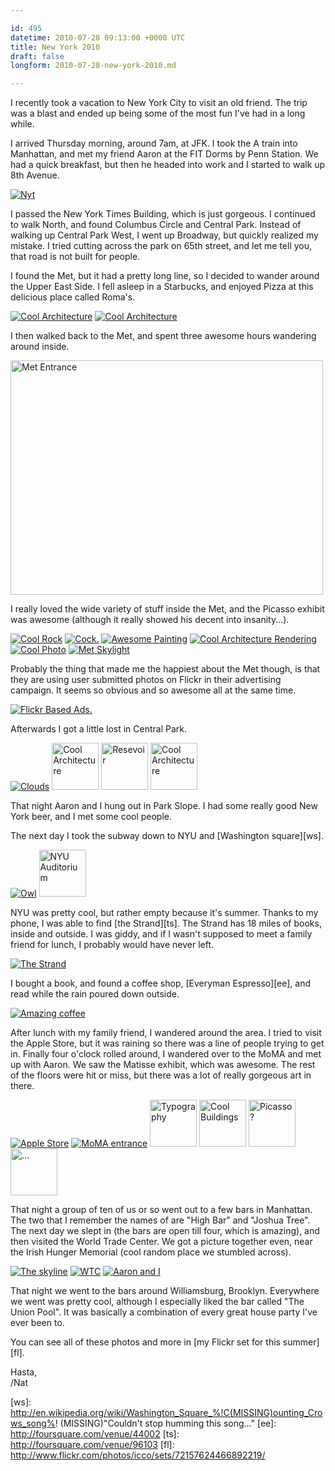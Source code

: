 ```yaml
---

id: 495
datetime: 2010-07-28 09:13:00 +0000 UTC
title: New York 2010
draft: false
longform: 2010-07-28-new-york-2010.md

---
```


I recently took a vacation to New York City to visit an old friend. The trip was
a blast and ended up being some of the most fun I've had in a long while.

I arrived Thursday morning, around 7am, at JFK. I took the A train into
Manhattan, and met my friend Aaron at the FIT Dorms by Penn Station. We had a
quick breakfast, but then he headed into work and I started to walk up 8th
Avenue.

<a href="http://www.flickr.com/photos/icco/4817950507/" title="Nyt by Nat W, on Flickr"><img src="http://farm5.static.flickr.com/4122/4817950507_85fe79e6c4.jpg" alt="Nyt" /></a>

I passed the New York Times Building, which is just gorgeous. I continued to
walk North, and found Columbus Circle and Central Park. Instead of walking up
Central Park West, I went up Broadway, but quickly realized my mistake. I tried
cutting across the park on 65th street, and let me tell you, that road is not
built for people.

I found the Met, but it had a pretty long line, so I decided to wander around
the Upper East Side. I fell asleep in a Starbucks, and enjoyed Pizza at this
delicious place called Roma's.

<a href="http://www.flickr.com/photos/icco/4832912663/" title="Cool Architecture by Nat W, on Flickr"><img src="http://farm5.static.flickr.com/4084/4832912663_fa79e6059c_s.jpg" alt="Cool Architecture" /></a>
<a href="http://www.flickr.com/photos/icco/4833523602/" title="Cool Architecture by Nat W, on Flickr"><img src="http://farm5.static.flickr.com/4131/4833523602_6491a2af8b_s.jpg" alt="Cool Architecture" /></a>

I then walked back to the Met, and spent three awesome hours wandering around
inside.

<a href="http://www.flickr.com/photos/icco/4832915757/" title="Met Entrance by Nat W, on Flickr"><img src="http://farm5.static.flickr.com/4127/4832915757_2954a254a4.jpg" width="500" height="375" alt="Met Entrance" /></a>

I really loved the wide variety of stuff inside the Met, and the Picasso
exhibit was awesome (although it really showed his decent into insanity...).

<a href="http://www.flickr.com/photos/icco/4833525468/" title="Cool Rock by Nat W, on Flickr"><img src="http://farm5.static.flickr.com/4150/4833525468_d6028ec05d_s.jpg" alt="Cool Rock" /></a>
<a href="http://www.flickr.com/photos/icco/4833526196/" title="Cock. by Nat W, on Flickr"><img src="http://farm5.static.flickr.com/4126/4833526196_d9e9a15221_s.jpg" alt="Cock." /></a>
<a href="http://www.flickr.com/photos/icco/4832919681/" title="Awesome Painting by Nat W, on Flickr"><img src="http://farm5.static.flickr.com/4105/4832919681_56e25b91d8_s.jpg" alt="Awesome Painting" /></a>
<a href="http://www.flickr.com/photos/icco/4833534210/" title="Cool Architecture Rendering by Nat W, on Flickr"><img src="http://farm5.static.flickr.com/4084/4833534210_da434eb478_s.jpg" alt="Cool Architecture Rendering" /></a>
<a href="http://www.flickr.com/photos/icco/4832925831/" title="Cool Photo by Nat W, on Flickr"><img src="http://farm5.static.flickr.com/4149/4832925831_a0400ed135_s.jpg" alt="Cool Photo" /></a>
<a href="http://www.flickr.com/photos/icco/4832928015/" title="Met Skylight by Nat W, on Flickr"><img src="http://farm5.static.flickr.com/4152/4832928015_dde37dee73_s.jpg" alt="Met Skylight" /></a>

Probably the thing that made me the happiest about the Met though, is that they
are using user submitted photos on Flickr in their advertising campaign. It
seems so obvious and so awesome all at the same time.

<a href="http://www.flickr.com/photos/icco/4833539492/" title="Flickr Based Ads. by Nat W, on Flickr"><img src="http://farm5.static.flickr.com/4091/4833539492_9ec17ce7b5_s.jpg" alt="Flickr Based Ads." /></a>

Afterwards I got a little lost in Central Park.

<a href="http://www.flickr.com/photos/icco/4833541366/" title="Clouds by Nat W, on Flickr"><img src="http://farm5.static.flickr.com/4103/4833541366_9732f25f37_s.jpg" alt="Clouds" /></a>
<a href="http://www.flickr.com/photos/icco/4833543174/" title="Cool Architecture by Nat W, on Flickr"><img src="http://farm5.static.flickr.com/4089/4833543174_d7b6ff0291_s.jpg" width="75" height="75" alt="Cool Architecture" /></a>
<a href="http://www.flickr.com/photos/icco/4832934295/" title="Resevoir by Nat W, on Flickr"><img src="http://farm5.static.flickr.com/4110/4832934295_573cedb721_s.jpg" width="75" height="75" alt="Resevoir" /></a>
<a href="http://www.flickr.com/photos/icco/4833544412/" title="Cool Architecture by Nat W, on Flickr"><img src="http://farm5.static.flickr.com/4085/4833544412_17993b99e9_s.jpg" width="75" height="75" alt="Cool Architecture" /></a>

That night Aaron and I hung out in Park Slope. I had some really good New York
beer, and I met some cool people.

The next day I took the subway down to NYU and [Washington square][ws].

<a href="http://www.flickr.com/photos/icco/4832937525/" title="Owl by Nat W, on Flickr"><img src="http://farm5.static.flickr.com/4154/4832937525_cde5876926_s.jpg" alt="Owl" /></a>
<a href="http://www.flickr.com/photos/icco/4832936937/" title="NYU Auditorium by Nat W, on Flickr"><img src="http://farm5.static.flickr.com/4130/4832936937_f6d6b394ca_s.jpg" width="75" height="75" alt="NYU Auditorium" /></a>

NYU was pretty cool, but rather empty because it's summer. Thanks to my phone,
I was able to find [the Strand][ts]. The Strand has 18 miles of books, inside and
outside. I was giddy, and if I wasn't supposed to meet a family friend for
lunch, I probably would have never left.

<a href="http://www.flickr.com/photos/icco/4833549096/" title="The Strand by Nat W, on Flickr"><img src="http://farm5.static.flickr.com/4112/4833549096_6e858e1d56_s.jpg" alt="The Strand" /></a>

I bought a book, and found a coffee shop, [Everyman Espresso][ee], and read
while the rain poured down outside.

<a href="http://www.flickr.com/photos/icco/4832943505/" title="Amazing coffee by Nat W, on Flickr"><img src="http://farm5.static.flickr.com/4146/4832943505_8a4d9df302.jpg" alt="Amazing coffee" /></a>

After lunch with my family friend, I wandered around the area. I tried to visit
the Apple Store, but it was raining so there was a line of people trying to get
in. Finally four o'clock rolled around, I wandered over to the MoMA and met up
with Aaron. We saw the Matisse exhibit, which was awesome. The rest of the
floors were hit or miss, but there was a lot of really gorgeous art in there.

<a href="http://www.flickr.com/photos/icco/4833555118/" title="Apple Store by Nat W, on Flickr"><img src="http://farm5.static.flickr.com/4128/4833555118_a9be83a333_s.jpg" alt="Apple Store" /></a>
<a href="http://www.flickr.com/photos/icco/4833560804/" title="MoMA entrance by Nat W, on Flickr"><img src="http://farm5.static.flickr.com/4113/4833560804_9d36629b9d_s.jpg" alt="MoMA entrance" /></a>
<a href="http://www.flickr.com/photos/icco/4832957163/" title="Typography by Nat W, on Flickr"><img src="http://farm5.static.flickr.com/4107/4832957163_6efb8b2b00_s.jpg" width="75" height="75" alt="Typography" /></a>
<a href="http://www.flickr.com/photos/icco/4832956333/" title="Cool Buildings by Nat W, on Flickr"><img src="http://farm5.static.flickr.com/4091/4832956333_a4a2c9c69e_s.jpg" width="75" height="75" alt="Cool Buildings" /></a>
<a href="http://www.flickr.com/photos/icco/4833563614/" title="Picasso? by Nat W, on Flickr"><img src="http://farm5.static.flickr.com/4124/4833563614_ce149715d9_s.jpg" width="75" height="75" alt="Picasso?" /></a>
<a href="http://www.flickr.com/photos/icco/4833562978/" title="... by Nat W, on Flickr"><img src="http://farm5.static.flickr.com/4087/4833562978_9ff7d660af_s.jpg" width="75" height="75" alt="..." /></a>

That night a group of ten of us or so went out to a few bars in Manhattan. The
two that I remember the names of are "High Bar" and "Joshua Tree". The next day
we slept in (the bars are open till four, which is amazing), and then visited
the World Trade Center. We got a picture together even, near the Irish Hunger
Memorial (cool random place we stumbled across).

<a href="http://www.flickr.com/photos/icco/4832961069/" title="The skyline by Nat W, on Flickr"><img src="http://farm5.static.flickr.com/4125/4832961069_332482eff9_s.jpg" alt="The skyline" /></a>
<a href="http://www.flickr.com/photos/icco/4832962601/" title="WTC by Nat W, on Flickr"><img src="http://farm5.static.flickr.com/4091/4832962601_8f9cee7ccf_s.jpg" alt="WTC" /></a>
<a href="http://www.flickr.com/photos/icco/4833576196/" title="Aaron and I by Nat W, on Flickr"><img src="http://farm5.static.flickr.com/4108/4833576196_6beb74c39b_s.jpg" alt="Aaron and I" /></a>

That night we went to the bars around Williamsburg, Brooklyn. Everywhere we
went was pretty cool, although I especially liked the bar called "The Union
Pool". It was basically a combination of every great house party I've ever been
to.

You can see all of these photos and more in [my Flickr set for this summer][fl].

Hasta,  
/Nat

[ws]: http://en.wikipedia.org/wiki/Washington_Square_%!C(MISSING)ounting_Crows_song%! (MISSING)"Couldn't stop humming this song..."
[ee]: http://foursquare.com/venue/44002
[ts]: http://foursquare.com/venue/96103
[fl]: http://www.flickr.com/photos/icco/sets/72157624466892219/


